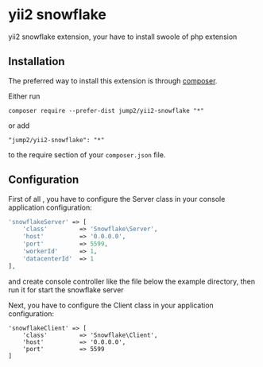 yii2 snowflake
==============
yii2 snowflake extension, your have to install swoole of php extension

Installation
------------

The preferred way to install this extension is through [composer](http://getcomposer.org/download/).

Either run

```
composer require --prefer-dist jump2/yii2-snowflake "*"
```

or add

```
"jump2/yii2-snowflake": "*"
```

to the require section of your `composer.json` file.


Configuration
-----

First of all , you have to configure the Server class in your console application configuration:

```php
'snowflakeServer' => [
    'class'         => 'Snowflake\Server',
    'host'          => '0.0.0.0',
    'port'          => 5599,
    'workerId'      => 1,
    'datacenterId'  => 1
],
```

and create console controller like  the file below the example directory, then run it for start the snowflake server

Next, you have to configure the Client class in your application configuration:

```
'snowflakeClient' => [
    'class'         => 'Snowflake\Client',
    'host'          => '0.0.0.0',
    'port'          => 5599
]
```
